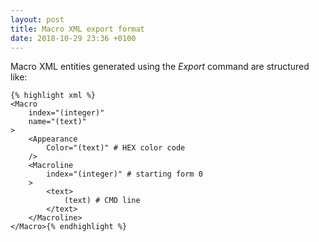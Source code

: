 ```yaml
---
layout: post
title: Macro XML export format
date: 2018-10-29 23:36 +0100
---
```

Macro XML entities generated using the *Export* command are structured like:

    {% highlight xml %}
    <Macro
        index="(integer)"
        name="(text)"
    >
		<Appearance
            Color="(text)" # HEX color code
        />
		<Macroline
            index="(integer)" # starting form 0
        >
			<text>
                (text) # CMD line
            </text>
		</Macroline>
	</Macro>{% endhighlight %}
